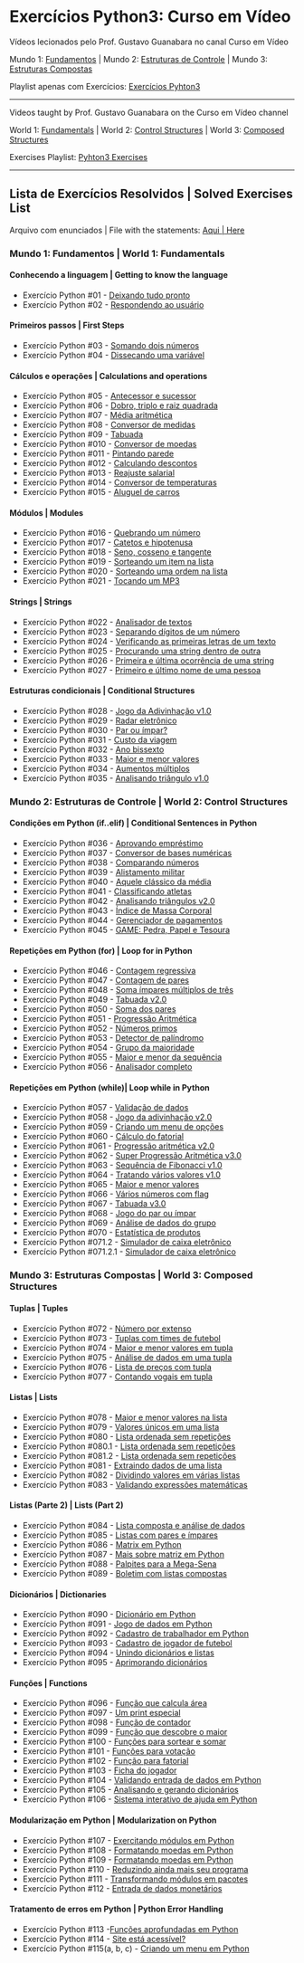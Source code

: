 # Exercícios Python3: Curso em Vídeo
Vídeos lecionados pelo Prof. Gustavo Guanabara no canal Curso em Vídeo

Mundo 1: [Fundamentos](https://www.youtube.com/playlist?list=PLHz_AreHm4dlKP6QQCekuIPky1CiwmdI6) | Mundo 2: [Estruturas de Controle](https://www.youtube.com/playlist?list=PLHz_AreHm4dk_nZHmxxf_J0WRAqy5Czye) | Mundo 3: [Estruturas Compostas](https://www.youtube.com/playlist?list=PLHz_AreHm4dksnH2jVTIVNviIMBVYyFnH)

Playlist apenas com Exercícios: [Exercícios Pyhton3](https://www.youtube.com/playlist?list=PLHz_AreHm4dm6wYOIW20Nyg12TAjmMGT-)

<hr/>

Videos taught by Prof. Gustavo Guanabara on the Curso em Vídeo channel

World 1: [Fundamentals](https://www.youtube.com/playlist?list=PLHz_AreHm4dlKP6QQCekuIPky1CiwmdI6) | World 2: [Control Structures](https://www.youtube.com/playlist?list=PLHz_AreHm4dk_nZHmxxf_J0WRAqy5Czye) | World 3: [Composed Structures](https://www.youtube.com/playlist?list=PLHz_AreHm4dksnH2jVTIVNviIMBVYyFnH)

Exercises Playlist: [Pyhton3 Exercises](https://www.youtube.com/playlist?list=PLHz_AreHm4dm6wYOIW20Nyg12TAjmMGT-)

<hr/>

## Lista de Exercícios Resolvidos | Solved Exercises List

Arquivo com enunciados | File with the statements: [Aqui | Here]()

### Mundo 1: Fundamentos | World 1: Fundamentals

#### Conhecendo a linguagem | Getting to know the language

- Exercício Python #01 - [Deixando tudo pronto](https://github.com/eriquinhos/python-curso-em-video/blob/main/mundo_1/Exerc%C3%ADcio%201.py)
- Exercício Python #02 - [Respondendo ao usuário]()

#### Primeiros passos | First Steps

- Exercício Python #03 - [Somando dois números]()
- Exercício Python #04 - [Dissecando uma variável]()

#### Cálculos e operações | Calculations and operations

- Exercício Python #05 - [Antecessor e sucessor]()
- Exercício Python #06 - [Dobro, triplo e raiz quadrada]()
- Exercício Python #07 - [Média aritmética]()
- Exercício Python #08 - [Conversor de medidas]()
- Exercício Python #09 - [Tabuada]()
- Exercício Python #010 - [Conversor de moedas]()
- Exercício Python #011 - [Pintando parede]()
- Exercício Python #012 - [Calculando descontos]()
- Exercício Python #013 - [Reajuste salarial]()
- Exercício Python #014 - [Conversor de temperaturas]()
- Exercício Python #015 - [Aluguel de carros]()

#### Módulos | Modules

- Exercício Python #016 - [Quebrando um número]()
- Exercício Python #017 - [Catetos e hipotenusa]()
- Exercício Python #018 - [Seno, cosseno e tangente]()
- Exercício Python #019 - [Sorteando um item na lista]()
- Exercício Python #020 - [Sorteando uma ordem na lista]()
- Exercício Python #021 - [Tocando um MP3]()

#### Strings | Strings

- Exercício Python #022 - [Analisador de textos]()
- Exercício Python #023 - [Separando dígitos de um número]()
- Exercício Python #024 - [Verificando as primeiras letras de um texto]()
- Exercício Python #025 - [Procurando uma string dentro de outra]()
- Exercício Python #026 - [Primeira e última ocorrência de uma string]()
- Exercício Python #027 - [Primeiro e último nome de uma pessoa]()

#### Estruturas condicionais | Conditional Structures

- Exercício Python #028 - [Jogo da Adivinhação v1.0]()
- Exercício Python #029 - [Radar eletrônico]()
- Exercício Python #030 - [Par ou ímpar?]()
- Exercício Python #031 - [Custo da viagem]()
- Exercício Python #032 - [Ano bissexto]()
- Exercício Python #033 - [Maior e menor valores]()
- Exercício Python #034 - [Aumentos múltiplos]()
- Exercício Python #035 - [Analisando triângulo v1.0]()

### Mundo 2: Estruturas de Controle | World 2: Control Structures

#### Condições em Python (if..elif) | Conditional Sentences in Python

- Exercício Python #036 - [Aprovando empréstimo]()
- Exercício Python #037 - [Conversor de bases numéricas]()
- Exercício Python #038 - [Comparando números]()
- Exercício Python #039 - [Alistamento militar]()
- Exercício Python #040 - [Aquele clássico da média]()
- Exercício Python #041 - [Classificando atletas]()
- Exercício Python #042 - [Analisando triângulos v2.0]()
- Exercício Python #043 - [Índice de Massa Corporal]()
- Exercício Python #044 - [Gerenciador de pagamentos]()
- Exercício Python #045 - [GAME: Pedra, Papel e Tesoura]()

#### Repetições em Python (for) | Loop for in Python

- Exercício Python #046 - [Contagem regressiva]()
- Exercício Python #047 - [Contagem de pares]()
- Exercício Python #048 - [Soma ímpares múltiplos de três]()
- Exercício Python #049 - [Tabuada v2.0]()
- Exercício Python #050 - [Soma dos pares]()
- Exercício Python #051 - [Progressão Aritmética]()
- Exercício Python #052 - [Números primos]()
- Exercício Python #053 - [Detector de palíndromo]()
- Exercício Python #054 - [Grupo da maioridade]()
- Exercício Python #055 - [Maior e menor da sequência]()
- Exercício Python #056 - [Analisador completo]()

#### Repetições em Python (while)| Loop while in Python

- Exercício Python #057 - [Validação de dados]()
- Exercício Python #058 - [Jogo da adivinhação v2.0]()
- Exercício Python #059 - [Criando um menu de opções]()
- Exercício Python #060 - [Cálculo do fatorial]()
- Exercício Python #061 - [Progressão aritmética v2.0]()
- Exercício Python #062 - [Super Progressão Aritmética v3.0]()
- Exercício Python #063 - [Sequência de Fibonacci v1.0]()
- Exercício Python #064 - [Tratando vários valores v1.0]()
- Exercício Python #065 - [Maior e menor valores]()
- Exercício Python #066 - [Vários números com flag]()
- Exercício Python #067 - [Tabuada v3.0]()
- Exercício Python #068 - [Jogo do par ou ímpar]()
- Exercício Python #069 - [Análise de dados do grupo]()
- Exercício Python #070 - [Estatística de produtos]()
- Exercício Python #071.2 - [Simulador de caixa eletrônico]()
- Exercício Python #071.2.1 - [Simulador de caixa eletrônico]()

### Mundo 3: Estruturas Compostas | World 3: Composed Structures

#### Tuplas | Tuples

- Exercício Python #072 - [Número por extenso]()
- Exercício Python #073 - [Tuplas com times de futebol]()
- Exercício Python #074 - [Maior e menor valores em tupla]()
- Exercício Python #075 - [Análise de dados em uma tupla]()
- Exercício Python #076 - [Lista de preços com tupla]()
- Exercício Python #077 - [Contando vogais em tupla]()

#### Listas | Lists

- Exercício Python #078 - [Maior e menor valores na lista]()
- Exercício Python #079 - [Valores únicos em uma lista]()
- Exercício Python #080 - [Lista ordenada sem repetições]()
- Exercício Python #080.1 - [Lista ordenada sem repetições]()
- Exercício Python #081.2 - [Lista ordenada sem repetições]()
- Exercício Python #081 - [Extraindo dados de uma lista]()
- Exercício Python #082 - [Dividindo valores em várias listas]()
- Exercício Python #083 - [Validando expressões matemáticas]()

#### Listas (Parte 2) | Lists (Part 2)

- Exercício Python #084 - [Lista composta e análise de dados]()
- Exercício Python #085 - [Listas com pares e ímpares]()
- Exercício Python #086 - [Matrix em Python]()
- Exercício Python #087 - [Mais sobre matriz em Python]()
- Exercício Python #088 - [Palpites para a Mega-Sena]()
- Exercício Python #089 - [Boletim com listas compostas]()

#### Dicionários | Dictionaries

- Exercício Python #090 - [Dicionário em Python]()
- Exercício Python #091 - [Jogo de dados em Python]()
- Exercício Python #092 - [Cadastro de trabalhador em Python]()
- Exercício Python #093 - [Cadastro de jogador de futebol]()
- Exercício Python #094 - [Unindo dicionários e listas]()
- Exercício Python #095 - [Aprimorando dicionários]()

#### Funções | Functions

- Exercício Python #096 - [Função que calcula área]()
- Exercício Python #097 - [Um print especial]()
- Exercício Python #098 - [Função de contador]()
- Exercício Python #099 - [Função que descobre o maior]()
- Exercício Python #100 - [Funções para sortear e somar]()
- Exercício Python #101 - [Funções para votação]()
- Exercício Python #102 - [Função para fatorial]()
- Exercício Python #103 - [Ficha do jogador]()
- Exercício Python #104 - [Validando entrada de dados em Python]()
- Exercício Python #105 - [Analisando e gerando dicionários]()
- Exercício Python #106 - [Sistema interativo de ajuda em Python]()

#### Modularização em Python | Modularization on Python

- Exercício Python #107 - [Exercitando módulos em Python]()
- Exercício Python #108 - [Formatando moedas em Python]()
- Exercício Python #109 - [Formatando moedas em Python]()
- Exercício Python #110 - [Reduzindo ainda mais seu programa]()
- Exercício Python #111 - [Transformando módulos em pacotes]()
- Exercício Python #112 - [Entrada de dados monetários]()

#### Tratamento de erros em Python | Python Error Handling

- Exercício Python #113 -[Funções aprofundadas em Python]()
- Exercício Python #114 - [Site está acessível?]()
- Exercício Python #115(a, b, c) - [Criando um menu em Python]()
